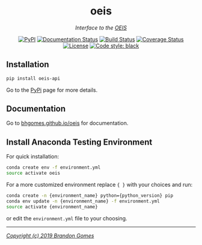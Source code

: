 <div align="center">

# oeis

_Interface to the [OEIS](https://oeis.org)_

[![PyPI](https://img.shields.io/pypi/v/oeis-api.svg)](https://pypi.org/project/oeis-api)
[![Documentation Status](https://readthedocs.org/projects/oeis/badge/?version=latest)](https://oeis.readthedocs.io/en/latest/?badge=latest)
[![Build Status](https://travis-ci.com/bhgomes/oeis.svg?&branch=master)](https://travis-ci.com/bhgomes/oeis)
[![Coverage Status](https://coveralls.io/repos/github/bhgomes/oeis/badge.svg?branch=master)](https://coveralls.io/github/bhgomes/oeis?branch=master)
[![License](https://img.shields.io/github/license/bhgomes/oeis.svg?color=blue)](https://github.com/bhgomes/oeis/blob/master/UNLICENSE)
[![Code style: black](https://img.shields.io/badge/code%20style-black-000000.svg)](https://github.com/ambv/black)

</div>

## Installation

```bash
pip install oeis-api
```

Go to the [PyPi](https://pypi.org/project/oeis-api) page for more details.

## Documentation

Go to [bhgomes.github.io/oeis](https://bhgomes.github.io/oeis) for documentation.

## Install Anaconda Testing Environment

For quick installation:

```bash
conda create env -f environment.yml
source activate oeis
```

For a more customized environment replace `{ }` with your choices and run:

```bash
conda create -n {environment_name} python={python_version} pip
conda env update -n {environment_name} -f environment.yml
source activate {environment_name}
```

or edit the `environment.yml` file to your choosing.

---

_[Copyright (c) 2019 Brandon Gomes](UNLICENSE)_
